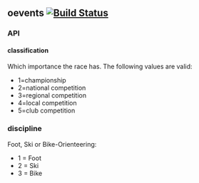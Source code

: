 ## oevents  [![Build Status](https://travis-ci.org/yannisgu/oevents.png?branch=master)](https://travis-ci.org/yannisgu/oevents)

### API

#### classification
Which importance the race has. The following values are valid:
 - 1=championship
 - 2=national competition
 - 3=regional competition
 - 4=local competition
 - 5=club competition

 ### discipline
 Foot, Ski or Bike-Orienteering:
  - 1 = Foot
  - 2 = Ski
  - 3 = Bike